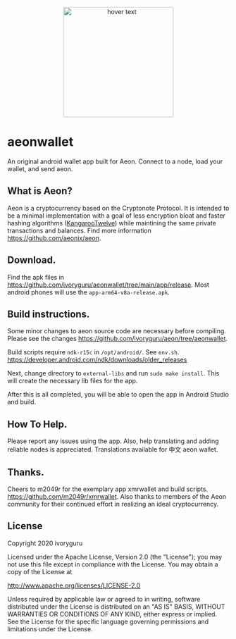 <p align="center">
  <img src="Screenshot_20201125-085106_Aeon_Wallet[1].jpg" width="250" title="hover text">
</p>

# aeonwallet

An original android wallet app built for Aeon. Connect to a node, load your wallet, and send aeon. 

## What is Aeon?

Aeon is a cryptocurrency based on the Cryptonote Protocol. It is intended to be a minimal implementation with a goal of less encryption bloat and faster hashing algorithms ([KangarooTwelve](https://keccak.team/kangarootwelve.html)) while maintining the same private transactions and balances. Find more information https://github.com/aeonix/aeon.

## Download.

Find the apk files in https://github.com/ivoryguru/aeonwallet/tree/main/app/release. Most android phones will use the `app-arm64-v8a-release.apk`.

## Build instructions.

Some minor changes to aeon source code are necessary before compiling. Please see the changes https://github.com/ivoryguru/aeon/tree/aeonwallet.

Build scripts require `ndk-r15c` in `/opt/android/`. See `env.sh`. https://developer.android.com/ndk/downloads/older_releases

Next, change directory to `external-libs` and run `sudo make install`. This will create the necessary lib files for the app.

After this is all completed, you will be able to open the app in Android Studio and build.


## How To Help.

Please report any issues using the app. 
Also, help translating and adding reliable nodes is appreciated. 
Translations available for 中文 aeon wallet.

## Thanks.

Cheers to m2049r for the exemplary app xmrwallet and build scripts. https://github.com/m2049r/xmrwallet.
Also thanks to members of the Aeon community for their continued effort in realizing an ideal cryptocurrency.

## License

Copyright 2020 ivoryguru

Licensed under the Apache License, Version 2.0 (the "License");
you may not use this file except in compliance with the License.
You may obtain a copy of the License at

http://www.apache.org/licenses/LICENSE-2.0

Unless required by applicable law or agreed to in writing, software
distributed under the License is distributed on an "AS IS" BASIS,
WITHOUT WARRANTIES OR CONDITIONS OF ANY KIND, either express or implied.
See the License for the specific language governing permissions and
limitations under the License.
